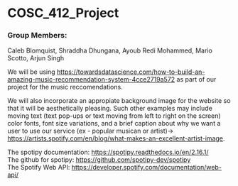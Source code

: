 # COSC_412_Project

### Group Members:
Caleb Blomquist, Shraddha Dhungana, Ayoub Redi Mohammed, Mario Scotto, Arjun Singh   

We will be using https://towardsdatascience.com/how-to-build-an-amazing-music-recommendation-system-4cce2719a572 as part of our project for the music reccomendations. 

We will also incorporate an appropiate background image for the website so that it will be aesthetically pleasing. Such other examples may include moving text (text pop-ups or text moving from left to right on the screen) color fonts, font size variations, and a brief caption about why we want a user to use our service (ex - popular musican or artist)-> https://artists.spotify.com/en/blog/what-makes-an-excellent-artist-image.


The spotipy documentation: https://spotipy.readthedocs.io/en/2.16.1/  
The github for spotipy: https://github.com/spotipy-dev/spotipy  
The Spotify Web API: https://developer.spotify.com/documentation/web-api/
